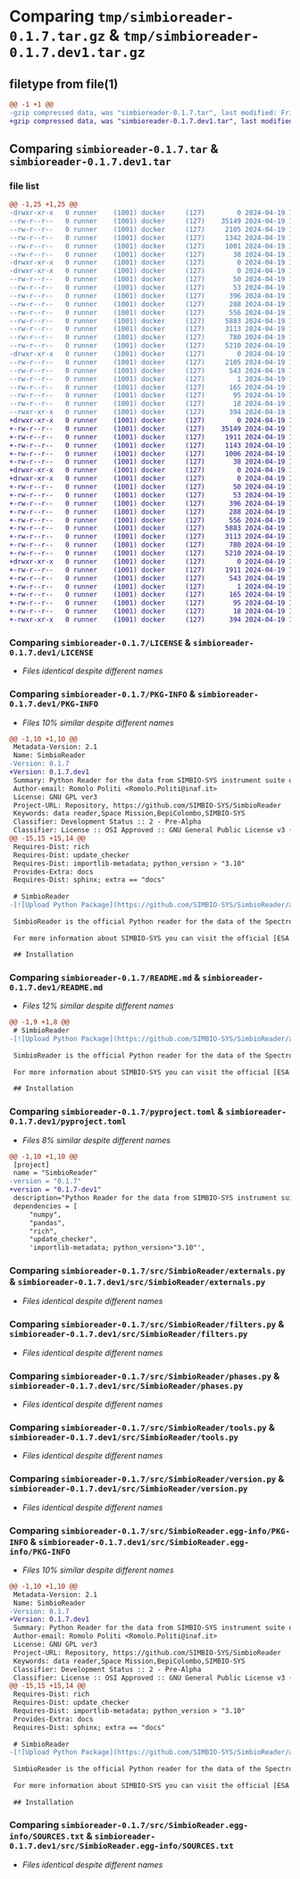 # Comparing `tmp/simbioreader-0.1.7.tar.gz` & `tmp/simbioreader-0.1.7.dev1.tar.gz`

## filetype from file(1)

```diff
@@ -1 +1 @@
-gzip compressed data, was "simbioreader-0.1.7.tar", last modified: Fri Apr 19 17:13:15 2024, max compression
+gzip compressed data, was "simbioreader-0.1.7.dev1.tar", last modified: Fri Apr 19 17:08:44 2024, max compression
```

## Comparing `simbioreader-0.1.7.tar` & `simbioreader-0.1.7.dev1.tar`

### file list

```diff
@@ -1,25 +1,25 @@
-drwxr-xr-x   0 runner    (1001) docker     (127)        0 2024-04-19 17:13:15.610998 simbioreader-0.1.7/
--rw-r--r--   0 runner    (1001) docker     (127)    35149 2024-04-19 17:13:11.000000 simbioreader-0.1.7/LICENSE
--rw-r--r--   0 runner    (1001) docker     (127)     2105 2024-04-19 17:13:15.610998 simbioreader-0.1.7/PKG-INFO
--rw-r--r--   0 runner    (1001) docker     (127)     1342 2024-04-19 17:13:11.000000 simbioreader-0.1.7/README.md
--rw-r--r--   0 runner    (1001) docker     (127)     1001 2024-04-19 17:13:11.000000 simbioreader-0.1.7/pyproject.toml
--rw-r--r--   0 runner    (1001) docker     (127)       38 2024-04-19 17:13:15.610998 simbioreader-0.1.7/setup.cfg
-drwxr-xr-x   0 runner    (1001) docker     (127)        0 2024-04-19 17:13:15.606998 simbioreader-0.1.7/src/
-drwxr-xr-x   0 runner    (1001) docker     (127)        0 2024-04-19 17:13:15.610998 simbioreader-0.1.7/src/SimbioReader/
--rw-r--r--   0 runner    (1001) docker     (127)       50 2024-04-19 17:13:11.000000 simbioreader-0.1.7/src/SimbioReader/__init__.py
--rw-r--r--   0 runner    (1001) docker     (127)       53 2024-04-19 17:13:11.000000 simbioreader-0.1.7/src/SimbioReader/console.py
--rw-r--r--   0 runner    (1001) docker     (127)      396 2024-04-19 17:13:11.000000 simbioreader-0.1.7/src/SimbioReader/constants.py
--rw-r--r--   0 runner    (1001) docker     (127)      288 2024-04-19 17:13:11.000000 simbioreader-0.1.7/src/SimbioReader/exceptions.py
--rw-r--r--   0 runner    (1001) docker     (127)      556 2024-04-19 17:13:11.000000 simbioreader-0.1.7/src/SimbioReader/externals.py
--rw-r--r--   0 runner    (1001) docker     (127)     5883 2024-04-19 17:13:11.000000 simbioreader-0.1.7/src/SimbioReader/filters.py
--rw-r--r--   0 runner    (1001) docker     (127)     3113 2024-04-19 17:13:11.000000 simbioreader-0.1.7/src/SimbioReader/phases.py
--rw-r--r--   0 runner    (1001) docker     (127)      780 2024-04-19 17:13:11.000000 simbioreader-0.1.7/src/SimbioReader/tools.py
--rw-r--r--   0 runner    (1001) docker     (127)     5210 2024-04-19 17:13:11.000000 simbioreader-0.1.7/src/SimbioReader/version.py
-drwxr-xr-x   0 runner    (1001) docker     (127)        0 2024-04-19 17:13:15.610998 simbioreader-0.1.7/src/SimbioReader.egg-info/
--rw-r--r--   0 runner    (1001) docker     (127)     2105 2024-04-19 17:13:15.000000 simbioreader-0.1.7/src/SimbioReader.egg-info/PKG-INFO
--rw-r--r--   0 runner    (1001) docker     (127)      543 2024-04-19 17:13:15.000000 simbioreader-0.1.7/src/SimbioReader.egg-info/SOURCES.txt
--rw-r--r--   0 runner    (1001) docker     (127)        1 2024-04-19 17:13:15.000000 simbioreader-0.1.7/src/SimbioReader.egg-info/dependency_links.txt
--rw-r--r--   0 runner    (1001) docker     (127)      165 2024-04-19 17:13:15.000000 simbioreader-0.1.7/src/SimbioReader.egg-info/entry_points.txt
--rw-r--r--   0 runner    (1001) docker     (127)       95 2024-04-19 17:13:15.000000 simbioreader-0.1.7/src/SimbioReader.egg-info/requires.txt
--rw-r--r--   0 runner    (1001) docker     (127)       18 2024-04-19 17:13:15.000000 simbioreader-0.1.7/src/SimbioReader.egg-info/top_level.txt
--rwxr-xr-x   0 runner    (1001) docker     (127)      394 2024-04-19 17:13:11.000000 simbioreader-0.1.7/src/test.py
+drwxr-xr-x   0 runner    (1001) docker     (127)        0 2024-04-19 17:08:44.166266 simbioreader-0.1.7.dev1/
+-rw-r--r--   0 runner    (1001) docker     (127)    35149 2024-04-19 17:08:39.000000 simbioreader-0.1.7.dev1/LICENSE
+-rw-r--r--   0 runner    (1001) docker     (127)     1911 2024-04-19 17:08:44.166266 simbioreader-0.1.7.dev1/PKG-INFO
+-rw-r--r--   0 runner    (1001) docker     (127)     1143 2024-04-19 17:08:39.000000 simbioreader-0.1.7.dev1/README.md
+-rw-r--r--   0 runner    (1001) docker     (127)     1006 2024-04-19 17:08:39.000000 simbioreader-0.1.7.dev1/pyproject.toml
+-rw-r--r--   0 runner    (1001) docker     (127)       38 2024-04-19 17:08:44.166266 simbioreader-0.1.7.dev1/setup.cfg
+drwxr-xr-x   0 runner    (1001) docker     (127)        0 2024-04-19 17:08:44.162266 simbioreader-0.1.7.dev1/src/
+drwxr-xr-x   0 runner    (1001) docker     (127)        0 2024-04-19 17:08:44.166266 simbioreader-0.1.7.dev1/src/SimbioReader/
+-rw-r--r--   0 runner    (1001) docker     (127)       50 2024-04-19 17:08:39.000000 simbioreader-0.1.7.dev1/src/SimbioReader/__init__.py
+-rw-r--r--   0 runner    (1001) docker     (127)       53 2024-04-19 17:08:39.000000 simbioreader-0.1.7.dev1/src/SimbioReader/console.py
+-rw-r--r--   0 runner    (1001) docker     (127)      396 2024-04-19 17:08:39.000000 simbioreader-0.1.7.dev1/src/SimbioReader/constants.py
+-rw-r--r--   0 runner    (1001) docker     (127)      288 2024-04-19 17:08:39.000000 simbioreader-0.1.7.dev1/src/SimbioReader/exceptions.py
+-rw-r--r--   0 runner    (1001) docker     (127)      556 2024-04-19 17:08:39.000000 simbioreader-0.1.7.dev1/src/SimbioReader/externals.py
+-rw-r--r--   0 runner    (1001) docker     (127)     5883 2024-04-19 17:08:39.000000 simbioreader-0.1.7.dev1/src/SimbioReader/filters.py
+-rw-r--r--   0 runner    (1001) docker     (127)     3113 2024-04-19 17:08:39.000000 simbioreader-0.1.7.dev1/src/SimbioReader/phases.py
+-rw-r--r--   0 runner    (1001) docker     (127)      780 2024-04-19 17:08:39.000000 simbioreader-0.1.7.dev1/src/SimbioReader/tools.py
+-rw-r--r--   0 runner    (1001) docker     (127)     5210 2024-04-19 17:08:39.000000 simbioreader-0.1.7.dev1/src/SimbioReader/version.py
+drwxr-xr-x   0 runner    (1001) docker     (127)        0 2024-04-19 17:08:44.166266 simbioreader-0.1.7.dev1/src/SimbioReader.egg-info/
+-rw-r--r--   0 runner    (1001) docker     (127)     1911 2024-04-19 17:08:44.000000 simbioreader-0.1.7.dev1/src/SimbioReader.egg-info/PKG-INFO
+-rw-r--r--   0 runner    (1001) docker     (127)      543 2024-04-19 17:08:44.000000 simbioreader-0.1.7.dev1/src/SimbioReader.egg-info/SOURCES.txt
+-rw-r--r--   0 runner    (1001) docker     (127)        1 2024-04-19 17:08:44.000000 simbioreader-0.1.7.dev1/src/SimbioReader.egg-info/dependency_links.txt
+-rw-r--r--   0 runner    (1001) docker     (127)      165 2024-04-19 17:08:44.000000 simbioreader-0.1.7.dev1/src/SimbioReader.egg-info/entry_points.txt
+-rw-r--r--   0 runner    (1001) docker     (127)       95 2024-04-19 17:08:44.000000 simbioreader-0.1.7.dev1/src/SimbioReader.egg-info/requires.txt
+-rw-r--r--   0 runner    (1001) docker     (127)       18 2024-04-19 17:08:44.000000 simbioreader-0.1.7.dev1/src/SimbioReader.egg-info/top_level.txt
+-rwxr-xr-x   0 runner    (1001) docker     (127)      394 2024-04-19 17:08:39.000000 simbioreader-0.1.7.dev1/src/test.py
```

### Comparing `simbioreader-0.1.7/LICENSE` & `simbioreader-0.1.7.dev1/LICENSE`

 * *Files identical despite different names*

### Comparing `simbioreader-0.1.7/PKG-INFO` & `simbioreader-0.1.7.dev1/PKG-INFO`

 * *Files 10% similar despite different names*

```diff
@@ -1,10 +1,10 @@
 Metadata-Version: 2.1
 Name: SimbioReader
-Version: 0.1.7
+Version: 0.1.7.dev1
 Summary: Python Reader for the data from SIMBIO-SYS instrument suite on-board the ESA mission BepiColombo
 Author-email: Romolo Politi <Romolo.Politi@inaf.it>
 License: GNU GPL ver3
 Project-URL: Repository, https://github.com/SIMBIO-SYS/SimbioReader
 Keywords: data reader,Space Mission,BepiColombo,SIMBIO-SYS
 Classifier: Development Status :: 2 - Pre-Alpha
 Classifier: License :: OSI Approved :: GNU General Public License v3 (GPLv3)
@@ -15,15 +15,14 @@
 Requires-Dist: rich
 Requires-Dist: update_checker
 Requires-Dist: importlib-metadata; python_version > "3.10"
 Provides-Extra: docs
 Requires-Dist: sphinx; extra == "docs"
 
 # SimbioReader
-[![Upload Python Package](https://github.com/SIMBIO-SYS/SimbioReader/actions/workflows/python-publish.yml/badge.svg)](https://github.com/SIMBIO-SYS/SimbioReader/actions/workflows/python-publish.yml)
 
 SimbioReader is the official Python reader for the data of the Spectrometer And Imagers For Mpo Bepicolombo Integrated Observatory System on board the ESA mission BepiColombo.
 
 For more information about SIMBIO-SYS you can visit the official [ESA SIMBIO-SYS webpage](https://www.cosmos.esa.int/web/bepicolombo/simbio-sys)
 
 ## Installation
```

### Comparing `simbioreader-0.1.7/README.md` & `simbioreader-0.1.7.dev1/README.md`

 * *Files 12% similar despite different names*

```diff
@@ -1,9 +1,8 @@
 # SimbioReader
-[![Upload Python Package](https://github.com/SIMBIO-SYS/SimbioReader/actions/workflows/python-publish.yml/badge.svg)](https://github.com/SIMBIO-SYS/SimbioReader/actions/workflows/python-publish.yml)
 
 SimbioReader is the official Python reader for the data of the Spectrometer And Imagers For Mpo Bepicolombo Integrated Observatory System on board the ESA mission BepiColombo.
 
 For more information about SIMBIO-SYS you can visit the official [ESA SIMBIO-SYS webpage](https://www.cosmos.esa.int/web/bepicolombo/simbio-sys)
 
 ## Installation
```

### Comparing `simbioreader-0.1.7/pyproject.toml` & `simbioreader-0.1.7.dev1/pyproject.toml`

 * *Files 8% similar despite different names*

```diff
@@ -1,10 +1,10 @@
 [project]
 name = "SimbioReader"
-version = "0.1.7"
+version = "0.1.7-dev1"
 description="Python Reader for the data from SIMBIO-SYS instrument suite on-board the ESA mission BepiColombo"
 dependencies = [
     "numpy",
     "pandas",
     "rich",
     "update_checker",
     'importlib-metadata; python_version>"3.10"',
```

### Comparing `simbioreader-0.1.7/src/SimbioReader/externals.py` & `simbioreader-0.1.7.dev1/src/SimbioReader/externals.py`

 * *Files identical despite different names*

### Comparing `simbioreader-0.1.7/src/SimbioReader/filters.py` & `simbioreader-0.1.7.dev1/src/SimbioReader/filters.py`

 * *Files identical despite different names*

### Comparing `simbioreader-0.1.7/src/SimbioReader/phases.py` & `simbioreader-0.1.7.dev1/src/SimbioReader/phases.py`

 * *Files identical despite different names*

### Comparing `simbioreader-0.1.7/src/SimbioReader/tools.py` & `simbioreader-0.1.7.dev1/src/SimbioReader/tools.py`

 * *Files identical despite different names*

### Comparing `simbioreader-0.1.7/src/SimbioReader/version.py` & `simbioreader-0.1.7.dev1/src/SimbioReader/version.py`

 * *Files identical despite different names*

### Comparing `simbioreader-0.1.7/src/SimbioReader.egg-info/PKG-INFO` & `simbioreader-0.1.7.dev1/src/SimbioReader.egg-info/PKG-INFO`

 * *Files 10% similar despite different names*

```diff
@@ -1,10 +1,10 @@
 Metadata-Version: 2.1
 Name: SimbioReader
-Version: 0.1.7
+Version: 0.1.7.dev1
 Summary: Python Reader for the data from SIMBIO-SYS instrument suite on-board the ESA mission BepiColombo
 Author-email: Romolo Politi <Romolo.Politi@inaf.it>
 License: GNU GPL ver3
 Project-URL: Repository, https://github.com/SIMBIO-SYS/SimbioReader
 Keywords: data reader,Space Mission,BepiColombo,SIMBIO-SYS
 Classifier: Development Status :: 2 - Pre-Alpha
 Classifier: License :: OSI Approved :: GNU General Public License v3 (GPLv3)
@@ -15,15 +15,14 @@
 Requires-Dist: rich
 Requires-Dist: update_checker
 Requires-Dist: importlib-metadata; python_version > "3.10"
 Provides-Extra: docs
 Requires-Dist: sphinx; extra == "docs"
 
 # SimbioReader
-[![Upload Python Package](https://github.com/SIMBIO-SYS/SimbioReader/actions/workflows/python-publish.yml/badge.svg)](https://github.com/SIMBIO-SYS/SimbioReader/actions/workflows/python-publish.yml)
 
 SimbioReader is the official Python reader for the data of the Spectrometer And Imagers For Mpo Bepicolombo Integrated Observatory System on board the ESA mission BepiColombo.
 
 For more information about SIMBIO-SYS you can visit the official [ESA SIMBIO-SYS webpage](https://www.cosmos.esa.int/web/bepicolombo/simbio-sys)
 
 ## Installation
```

### Comparing `simbioreader-0.1.7/src/SimbioReader.egg-info/SOURCES.txt` & `simbioreader-0.1.7.dev1/src/SimbioReader.egg-info/SOURCES.txt`

 * *Files identical despite different names*


